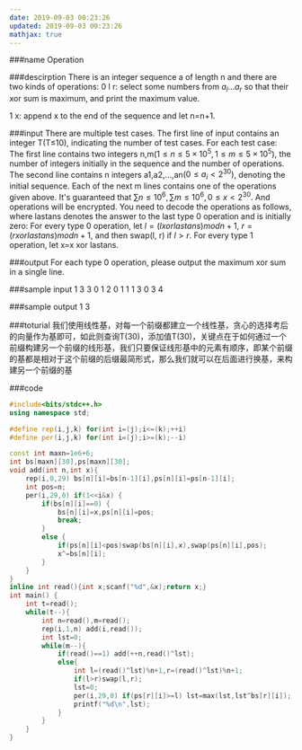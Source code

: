 ```yaml
---
date: 2019-09-03 00:23:26
updated: 2019-09-03 00:23:26
mathjax: true
---
```


###name
Operation

###descirption
There is an integer sequence a of length n and there are two kinds of operations:
0 l r: select some numbers from $a_l...a_r$ so that their xor sum is maximum, and print the maximum value.

1 x: append x to the end of the sequence and let n=n+1.

<!---more-->

###input
There are multiple test cases. The first line of input contains an integer T(T≤10), indicating the number of test cases.
For each test case: 
The first line contains two integers n,m$(1≤n≤5×10^5,1≤m≤5×10^5)$, the number of integers initially in the sequence and the number of operations.
The second line contains n integers a1,a2,...,an$(0≤a_i\lt 2^{30})$, denoting the initial sequence.
Each of the next m lines contains one of the operations given above.
It's guaranteed that $∑n≤10^6,∑m≤10^6,0≤x\lt 2^{30}$.
And operations will be encrypted. You need to decode the operations as follows, where lastans denotes the answer to the last type 0 operation and is initially zero: 
For every type 0 operation, let $l=(l xor lastans)mod n + 1$, $r=(r xor lastans)mod n + 1$, and then swap(l, r) if $l>r$.
For every type 1 operation, let x=x xor lastans.

###output
For each type 0 operation, please output the maximum xor sum in a single line.

###sample input
1
3 3
0 1 2
0 1 1
1 3
0 3 4

###sample output
1
3

###toturial
我们使用线性基，对每一个前缀都建立一个线性基，贪心的选择考后的向量作为基即可，如此则查询T(30)，添加值T(30)，关键点在于如何通过一个前缀构建另一个前缀的线形基，我们只要保证线形基中的元素有顺序，即某个前缀的基都是相对于这个前缀的后缀最简形式，那么我们就可以在后面进行换基，来构建另一个前缀的基

###code
```cpp
#include<bits/stdc++.h>
using namespace std;

#define rep(i,j,k) for(int i=(j);i<=(k);++i)
#define per(i,j,k) for(int i=(j);i>=(k);--i)

const int maxn=1e6+6;
int bs[maxn][30],ps[maxn][30];
void add(int n,int x){
    rep(i,0,29) bs[n][i]=bs[n-1][i],ps[n][i]=ps[n-1][i];
    int pos=n;
    per(i,29,0) if(1<<i&x) {
        if(bs[n][i]==0) {
            bs[n][i]=x,ps[n][i]=pos;
            break;
        }
        else {
            if(ps[n][i]<pos)swap(bs[n][i],x),swap(ps[n][i],pos);
            x^=bs[n][i];
        }
    }
}
inline int read(){int x;scanf("%d",&x);return x;}
int main() {
    int t=read();
    while(t--){
        int n=read(),m=read();
        rep(i,1,n) add(i,read());
        int lst=0;
        while(m--){
            if(read()==1) add(++n,read()^lst);
            else{
                int l=(read()^lst)%n+1,r=(read()^lst)%n+1;
                if(l>r)swap(l,r);
                lst=0;
                per(i,29,0) if(ps[r][i]>=l) lst=max(lst,lst^bs[r][i]);
                printf("%d\n",lst);
            }
        }
    }
}
```